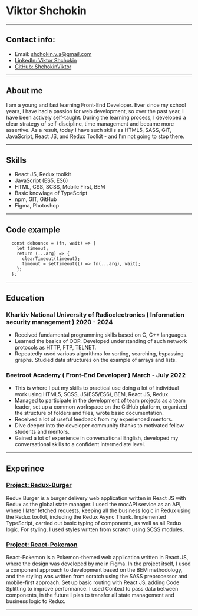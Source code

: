 # Viktor Shchokin

---

## Contact info:

- Email: shchokin.v.a@gmail.com
- [LinkedIn: Viktor Shchokin](https://www.linkedin.com/in/viktor-shchokin-08a54524b/)
- [GitHub: ShchokinViktor](https://github.com/ShchokinViktor)

---

## About me

I am a young and fast learning Front-End Developer. Ever since my school years, I have had a passion for web development, so over the past year, I have been actively self-taught. During the learning process, I developed a clear strategy of self-discipline, time management and became more assertive. As a result, today I have such skills as HTML5, SASS, GIT, JavaScript, React JS, and Redux Toolkit - and I'm not going to stop there.

---

## Skills

- React JS, Redux toolkit
- JavaScript (ES5, ES6)
- HTML, CSS, SCSS, Mobile First, BEM
- Basic knowlage of TypeScript
- npm, GIT, GitHub
- Figma, Photoshop

---

## Code example

```JS
  const debounce = (fn, wait) => {
    let timeout;
    return (...arg) => {
      clearTimeout(timeout);
      timeout = setTimeout(() => fn(...arg), wait);
    };
  };
```

---

## Education

### Kharkiv National University of Radioelectronics ( Information security management ) 2020 - 2024

- Received fundamental programming skills based on C, C++ languages.
- Learned the basics of OOP. Developed understanding of such network protocols as
  HTTP, FTP, TELNET.
- Repeatedly used various algorithms for sorting, searching, bypassing graphs. Studied data structures on the example of arrays and lists.

### Beetroot Academy ( Front-End Developer ) March - July 2022

- This is where I put my skills to practical use doing a lot of individual work using HTML5, SCSS, JS(ES5/ES6), BEM, React JS, Redux.
- Managed to participate in the development of team projects as a team leader, set up a common workspace on the GitHub platform, organized the structure of folders and files, wrote basic documentation.
- Received a lot of useful feedback from my experienced mentors.
- Dive deeper into the developer community thanks to motivated fellow students and mentors.
- Gained a lot of experience in conversational English, developed my conversational skills to a confident intermediate level.

---

## Experince

### [Project: Redux-Burger](https://github.com/ShchokinViktor/redux-burger)

Redux Burger is a burger delivery web application written in React JS with Redux as the global state manager.
I used the mocAPI service as an API, where I later fetched requests, keeping all the business logic in Redux using the Redux toolkit, including the Redux Async Thunk.
Implemented TypeScript, carried out basic typing of components, as well as all Redux logic.
For styling, I used styles written from scratch using SCSS modules.

### [Project: React-Pokemon](https://github.com/ShchokinViktor/react-pokemon)

React-Pokemon is a Pokemon-themed web application written in React JS, where the design was developed by me in Figma.
In the project itself, I used a component approach to development based on the BEM methodology, and the styling was written from scratch using the SASS preprocessor and mobile-first approach.
Set up basic routing with React JS, adding Code Splitting to improve performance.
I used Context to pass data between components, in the future I plan to transfer all state management and business logic to Redux.

---